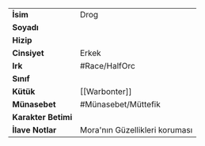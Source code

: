 |  |  |
  |---|---|
  | **İsim** | Drog|
  | **Soyadı** | |
  | **Hizip** | |
  | **Cinsiyet** | Erkek|
  | **Irk** | #Race/HalfOrc|
  | **Sınıf** | |
  | **Kütük** | [[Warbonter]]|
  | **Münasebet** | #Münasebet/Müttefik|
  | **Karakter Betimi** | |
  | **İlave Notlar** | Mora'nın Güzellikleri koruması|
  